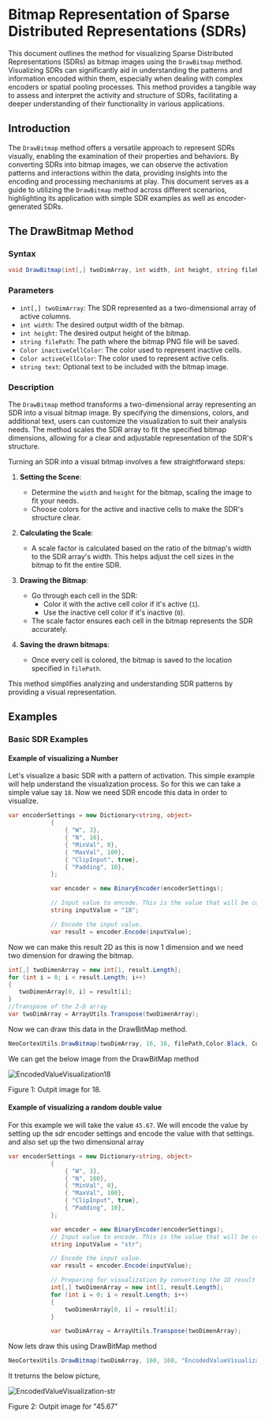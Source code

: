 # Bitmap Representation of Sparse Distributed Representations (SDRs)

This document outlines the method for visualizing Sparse Distributed Representations (SDRs) as bitmap images using the `DrawBitmap` method. Visualizing SDRs can significantly aid in understanding the patterns and information encoded within them, especially when dealing with complex encoders or spatial pooling processes. This method provides a tangible way to assess and interpret the activity and structure of SDRs, facilitating a deeper understanding of their functionality in various applications.

## Introduction

The `DrawBitmap` method offers a versatile approach to represent SDRs visually, enabling the examination of their properties and behaviors. By converting SDRs into bitmap images, we can observe the activation patterns and interactions within the data, providing insights into the encoding and processing mechanisms at play. This document serves as a guide to utilizing the `DrawBitmap` method across different scenarios, highlighting its application with simple SDR examples as well as encoder-generated SDRs.

## The DrawBitmap Method

### Syntax

```csharp
void DrawBitmap(int[,] twoDimArray, int width, int height, string filePath, Color inactiveCellColor, Color activeCellColor, string text = null)
```

### Parameters

- `int[,] twoDimArray`: The SDR represented as a two-dimensional array of active columns.
- `int width`: The desired output width of the bitmap.
- `int height`: The desired output height of the bitmap.
- `string filePath`: The path where the bitmap PNG file will be saved.
- `Color inactiveCellColor`: The color used to represent inactive cells.
- `Color activeCellColor`: The color used to represent active cells.
- `string text`: Optional text to be included with the bitmap image.

### Description

The `DrawBitmap` method transforms a two-dimensional array representing an SDR into a visual bitmap image. By specifying the dimensions, colors, and additional text, users can customize the visualization to suit their analysis needs. The method scales the SDR array to fit the specified bitmap dimensions, allowing for a clear and adjustable representation of the SDR's structure.

Turning an SDR into a visual bitmap involves a few straightforward steps:

1. **Setting the Scene**:
   - Determine the `width` and `height` for the bitmap, scaling the image to fit your needs.
   - Choose colors for the active and inactive cells to make the SDR's structure clear.

2. **Calculating the Scale**:
   - A scale factor is calculated based on the ratio of the bitmap's width to the SDR array's width. This helps adjust the cell sizes in the bitmap to fit the entire SDR.

3. **Drawing the Bitmap**:
   - Go through each cell in the SDR:
     - Color it with the active cell color if it's active (`1`).
     - Use the inactive cell color if it's inactive (`0`).
   - The scale factor ensures each cell in the bitmap represents the SDR accurately.

4. **Saving the drawn bitmaps**:
   - Once every cell is colored, the bitmap is saved to the location specified in `filePath`.

This method simplifies analyzing and understanding SDR patterns by providing a visual representation.

## Examples

### Basic SDR Examples
#### Example of visualizing a Number
Let's visualize a basic SDR with a pattern of activation. This simple example will help understand the visualization process. So for this we can take a simple value say ```18```. Now we need SDR encode this data in order to visualize.
```csharp
var encoderSettings = new Dictionary<string, object>
            {
                { "W", 3},
                { "N", 16},
                { "MinVal", 0},
                { "MaxVal", 100},
                { "ClipInput", true},
                { "Padding", 10}, 
            };

            var encoder = new BinaryEncoder(encoderSettings);

            // Input value to encode. This is the value that will be converted into a binary representation.
            string inputValue = "18";

            // Encode the input value.
            var result = encoder.Encode(inputValue);
```  

Now we can make this result 2D as this is now 1 dimension and we need two dimension for drawing the bitmap.
```csharp
int[,] twoDimenArray = new int[1, result.Length];
for (int i = 0; i < result.Length; i++)
{
   twoDimenArray[0, i] = result[i];
}
//Transpose of the 2-D array
var twoDimArray = ArrayUtils.Transpose(twoDimenArray);
```
Now we can draw this data in the DrawBitMap method. 
```csharp
NeoCortexUtils.DrawBitmap(twoDimArray, 16, 16, filePath,Color.Black, Color.Yellow);
```
We can get the below image from the DrawBitMap method

![EncodedValueVisualization18](https://github.com/TanzeemHasan/neocortexapi/assets/110496336/88946733-7ae2-4d0c-bd04-0332b18f3e28)

Figure 1: Outpit image for 18.

#### Example of visualizing a random double value
For this example we will take the value ```45.67```. We will encode the value by setting up the sdr encoder settings and encode the value with that settings. and also set up the two dimensional array
```csharp
var encoderSettings = new Dictionary<string, object>
            {
                { "W", 3},
                { "N", 160},
                { "MinVal", 0},
                { "MaxVal", 100},
                { "ClipInput", true},
                { "Padding", 10}, 
            };

            var encoder = new BinaryEncoder(encoderSettings);
            // Input value to encode. This is the value that will be converted into a binary representation.
            string inputValue = "str";

            // Encode the input value.
            var result = encoder.Encode(inputValue);

            // Preparing for visualization by converting the 1D result array into a 2D array for the 'DrawBitmap' method.
            int[,] twoDimenArray = new int[1, result.Length];
            for (int i = 0; i < result.Length; i++)
            {
                twoDimenArray[0, i] = result[i];
            }

            var twoDimArray = ArrayUtils.Transpose(twoDimenArray);
```
Now lets draw this using DrawBitMap method
```csharp
NeoCortexUtils.DrawBitmap(twoDimArray, 160, 160, "EncodedValueVisualization-str.png", Color.Black, Color.Yellow);
```
It treturns the below picture,

![EncodedValueVisualization-str](https://github.com/TanzeemHasan/neocortexapi/assets/110496336/81fe228b-468b-43f3-9023-419543a946ff)

Figure 2: Outpit image for "45.67"










